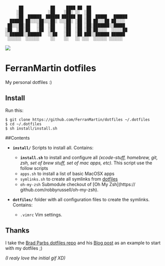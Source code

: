```
      ██            ██     ████ ██  ██
     ░██           ░██    ░██░ ░░  ░██
     ░██  ██████  ██████ ██████ ██ ░██  █████   ██████
  ██████ ██░░░░██░░░██░ ░░░██░ ░██ ░██ ██░░░██ ██░░░░
 ██░░░██░██   ░██  ░██    ░██  ░██ ░██░███████░░█████
░██  ░██░██   ░██  ░██    ░██  ░██ ░██░██░░░░  ░░░░░██
░░██████░░██████   ░░██   ░██  ░██ ███░░██████ ██████
 ░░░░░░  ░░░░░░     ░░    ░░   ░░ ░░░  ░░░░░░ ░░░░░░

```
![](http://gifsb.in/codes/floppy-discs.gif)

# FerranMartin dotfiles
My personal dotfiles :)

## Install
Run this:

```
$ git clone https://github.com/FerranMartin/dotfiles ~/.dotfiles
$ cd ~/.dotfiles
$ sh install/install.sh
```

##Contents

* **`install/`** Scripts to install all. Contains:
 	* **`install.sh`** to install and configure all _(xcode-stuff, homebrew, git, zsh, set of brew stuff, set of mac apps, etc)_. This script use the follow scripts
	* `apps.sh` to install a list of basic MacOSX apps
	* `symlinks.sh` to create all symlinks from [dotfiles](./dotfiles)
	* `oh-my-zsh` Submodule checkout of [Oh My Zsh](https://	github.com/robbyrussell/oh-my-zsh).
	
* **`dotfiles/`** folder with all configuration files to create the symlinks. Contains:
	* `.vimrc` Vim settings.


## Thanks

I take the [Brad Parbs dotfiles repo](https://github.com/bradp/dotfiles) and his [Blog post](http://webdevstudios.com/2015/02/10/a-beginners-guide-to-the-best-command-line-tools/) as an example to start with my dotfiles ;) 

_(I realy love the initial gif XD)_
